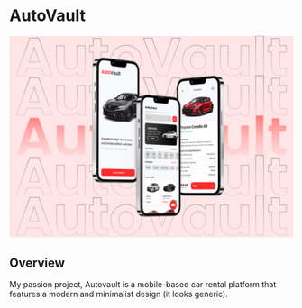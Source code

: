 # AutoVault

<img src="./assets/images/autovault proj.png">

## Overview
My passion project, Autovault is a mobile-based car rental platform that features a modern and minimalist design (it looks generic). 
